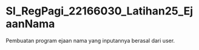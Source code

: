 # SI_RegPagi_22166030_Latihan25_EjaanNama
Pembuatan program ejaan nama yang inputannya berasal dari user.
